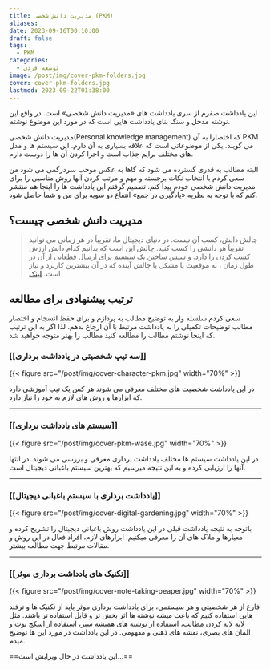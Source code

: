 ```yaml
---
title: مدیریت دانش شخصی (PKM)
aliases: 
date: 2023-09-16T00:10:00
draft: false
tags:
  - PKM
categories:
  - توسعه فردی
image: /post/img/cover-pkm-folders.jpg
cover: cover-pkm-folders.jpg
lastmod: 2023-09-22T01:38:00
---
```

این یادداشت صفرم از سری یادداشت های «مدیریت دانش شخصی» است. در واقع این نوشته مدخل و سنگ بنای یادداشت هایی است که در مورد این موضوع نوشتم.

مدیریت دانش شخصی(Personal knowledge management) که اختصارا به آن PKM می گویند. یکی از موضوعاتی است که علاقه بسیاری به آن دارم. این سیستم ها و مدل های مختلف برایم جذاب است و اجرا کردن آن ها را دوست دارم.


البته مطالب به قدری گسترده می شود که گاها به عکس موجب سردرگمی می شود
من سعی کردم با انتخاب نکات برجسته و مهم و مرتب کردن آنها روش مناسبی را برای مدیریت دانش شخصی خودم پیدا کنم. تصمیم گرفتم این یادداشت ها را اینجا هم منتشر کنم که با توجه به نظریه «یادگیری در جمع» انتفاع دو سویه برای من و شما حاصل شود.

## مدیریت دانش شخصی چیست؟

> چالش دانش، کسب آن نیست. در دنیای دیجیتال ما، تقریباً در هر زمانی می توانید تقریباً هر دانشی را کسب کنید. چالش این است که بدانیم کدام دانش ارزش کسب کردن را دارد. و سپس ساختن یک سیستم برای ارسال قطعاتی از آن در طول زمان ، به موقعیت یا مشکل یا چالش آینده که در آن بیشترین کاربرد و نیاز است. [لینک](https://fortelabs.com/blog/progressive-summarization-a-practical-technique-for-designing-discoverable-notes/)


## ترتیب پیشنهادی برای مطالعه
سعی کردم سلسله وار به توضیح مطالب به پردازم و برای حفظ انسجام و اختصار مطالب توضیحات تکمیلی را به یادداشت مرتبط با آن ارجاع بدهم. لذا اگر به این ترتیب که اینجا نوشتم مطالب را مطالعه کنید مطالب را بهتر متوجه خواهید شد.

### [[سه تیپ شخصیتی در یادداشت برداری]]
{{< figure src="/post/img/cover-character-pkm.jpg" width="70%" >}}

در این یادداشت شخصیت های مختلف معرفی می شوند هر کس یک تیپ آموزشی دارد که ابزارها و روش های لازم به خود را نیاز دارد.

---

### [[سیستم های یادداشت برداری]]
{{< figure src="/post/img/cover-pkm-wase.jpg" width="70%" >}}

در این یادداشت سیستم ها مختلف یادداشت برداری معرفی و بررسی می شوند. در انتها آنها را ارزیابی کرده و به این نتیجه میرسیم که بهترین سیستم باغبانی دیجیتال است.

---

### [[یادداشت برداری با سیستم باغبانی دیجیتال]]
{{< figure src="/post/img/cover-digital-gardening.jpg" width="70%" >}}

باتوجه به نتیجه یادداشت قبلی در این یادداشت روش باغبانی دیجیتال را تشریح کرده و معیارها و ملاک های آن را معرفی میکنیم. ابزارهای لازم، افراد فعال در این روش و مقالات مرتبط جهت مطالعه بیشتر.

---

### [[تکنیک های یادداشت برداری موثر]]
 
 {{< figure src="/post/img/cover-note-taking-peaper.jpg" width="70%"  >}} 
 
 فارغ از هر شخصیتی و هر سیستمی، برای یادداشت برداری موثر باید از تکنیک ها و ترفند هایی استفاده کنیم که باعث میشه نوشته ها اثر بخش تر و قابل استفاده تر باشند. مثل لایه لایه کردن مطالب، استفاده از نوشته های همیشه سبز، استفاده از اسکچ نوت و المان های بصری، نقشه های ذهنی و مفهومی. در این یادداشت در مورد این ها توضیح میدم.




==این یادداشت در حال ویرایش است...==




